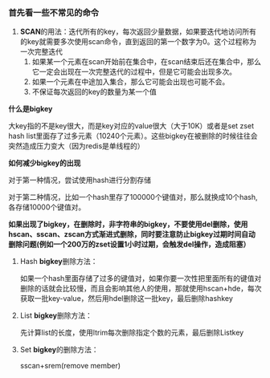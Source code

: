 ### 首先看一些不常见的命令

1. **SCAN**的用法：迭代所有的key，每次返回少量数据，如果要迭代地访问所有的key就需要多次使用scan命令，直到返回的第一个数字为0。这个过程称为一次完整迭代
   1. 如果某一个元素在scan开始前在集合中，在scan结束后还在集合中，那么它一定会出现在一次完整迭代的过程中，但是它可能会出现多次。
   2. 如果一个元素在中途加入集合，那么它可能会出现也可能不会。
   3. 不保证每次返回的key的数量为某一个值



**什么是bigkey**

大key指的不是key很大，而是key对应的value很大（大于10K）或者是set zset hash list里面存了过多元素（10240个元素）。这些bigkey在被删除的时候往往会突然造成压力变大（因为redis是单线程的）

**如何减少bigkey的出现**

对于第一种情况，尝试使用hash进行分割存储

对于第二种情况，比如一个hash里存了100000个键值对，那么就换成10个hash,各存储10000个键值对。

**如果出现了bigkey，在删除时，非字符串的bigkey，不要使用del删除，使用hscan、sscan、zscan方式渐进式删除，同时要注意防止bigkey过期时间自动删除问题(例如一个200万的zset设置1小时过期，会触发del操作，造成阻塞）**

1. Hash **bigkey**删除方法：

   如果一个hash里面存储了过多的键值对，如果你要一次性把里面所有的键值对删除的话就会比较慢，而且会影响其他人的使用，那就使用hscan+hde，每次获取一批key-value，然后用hdel删除这一批key，最后删除hashkey

2. List **bigkey**删除方法：

   先计算list的长度，使用ltrim每次删除指定个数的元素，最后删除Listkey

3. Set **bigkey**的删除方法：

   sscan+srem(remove member)

   

   

